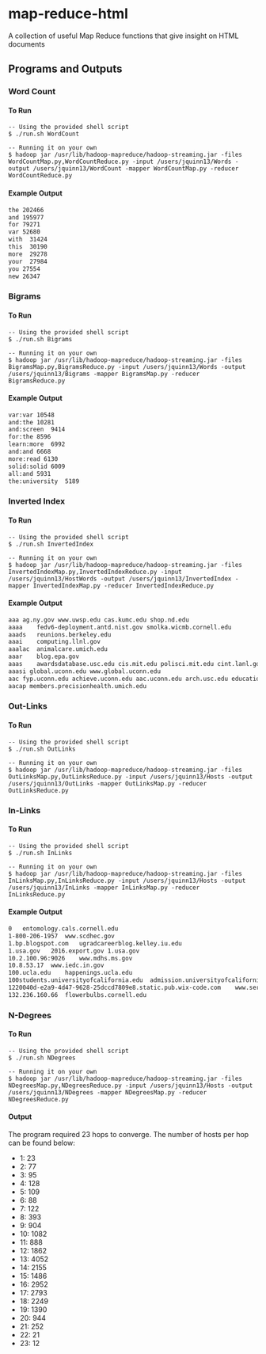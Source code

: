# map-reduce-html
A collection of useful Map Reduce functions that give insight on HTML documents

## Programs and Outputs

### Word Count
#### To Run
```console
-- Using the provided shell script
$ ./run.sh WordCount

-- Running it on your own
$ hadoop jar /usr/lib/hadoop-mapreduce/hadoop-streaming.jar -files WordCountMap.py,WordCountReduce.py -input /users/jquinn13/Words -output /users/jquinn13/WordCount -mapper WordCountMap.py -reducer WordCountReduce.py
```

#### Example Output
```txt
the 202466
and 195977
for 79271
var 52680
with  31424
this  30190
more  29278
your  27984
you 27554
new 26347
```

### Bigrams
#### To Run
```console
-- Using the provided shell script
$ ./run.sh Bigrams

-- Running it on your own
$ hadoop jar /usr/lib/hadoop-mapreduce/hadoop-streaming.jar -files BigramsMap.py,BigramsReduce.py -input /users/jquinn13/Words -output /users/jquinn13/Bigrams -mapper BigramsMap.py -reducer BigramsReduce.py
```

#### Example Output
```txt
var:var 10548
and:the 10281
and:screen  9414
for:the 8596
learn:more  6992
and:and 6668
more:read 6130
solid:solid 6009
all:and 5931
the:university  5189
```

### Inverted Index

#### To Run
```console
-- Using the provided shell script
$ ./run.sh InvertedIndex

-- Running it on your own
$ hadoop jar /usr/lib/hadoop-mapreduce/hadoop-streaming.jar -files InvertedIndexMap.py,InvertedIndexReduce.py -input /users/jquinn13/HostWords -output /users/jquinn13/InvertedIndex -mapper InvertedIndexMap.py -reducer InvertedIndexReduce.py
```

#### Example Output
```txt
aaa	ag.ny.gov www.uwsp.edu cas.kumc.edu shop.nd.edu
aaaa	fedv6-deployment.antd.nist.gov smolka.wicmb.cornell.edu	
aaads	reunions.berkeley.edu	
aaai	computing.llnl.gov	
aaalac	animalcare.umich.edu	
aaar	blog.epa.gov
aaas	awardsdatabase.usc.edu cis.mit.edu polisci.mit.edu cint.lanl.gov foodscience.cals.cornell.edu viterbischool.usc.edu hr.wisc.edu viterbi.usc.edu www.ccny.cuny.edu nlmdirector.nlm.nih.gov careers.state.gov cee.usc.edu ame.usc.edu ame-www.usc.edu www.utsystem.edu
aaasi global.uconn.edu www.global.uconn.edu
aac fyp.uconn.edu achieve.uconn.edu aac.uconn.edu arch.usc.edu education.indiana.edu iss.uconn.edu calendar.uconn.edu events.uconn.edu registrar.wisc.edu sis.wisc.edu
aacap members.precisionhealth.umich.edu
```

### Out-Links
#### To Run
```console
-- Using the provided shell script
$ ./run.sh OutLinks

-- Running it on your own
$ hadoop jar /usr/lib/hadoop-mapreduce/hadoop-streaming.jar -files OutLinksMap.py,OutLinksReduce.py -input /users/jquinn13/Hosts -output /users/jquinn13/OutLinks -mapper OutLinksMap.py -reducer OutLinksReduce.py
```

### In-Links
#### To Run
```console
-- Using the provided shell script
$ ./run.sh InLinks

-- Running it on your own
$ hadoop jar /usr/lib/hadoop-mapreduce/hadoop-streaming.jar -files InLinksMap.py,InLinksReduce.py -input /users/jquinn13/Hosts -output /users/jquinn13/InLinks -mapper InLinksMap.py -reducer InLinksReduce.py
```

#### Example Output
```txt
0	entomology.cals.cornell.edu 
1-800-206-1957	www.scdhec.gov  
1.bp.blogspot.com	ugradcareerblog.kelley.iu.edu 
1.usa.gov	2016.export.gov 1.usa.gov 
10.2.100.96:9026	www.mdhs.ms.gov
10.8.53.17	www.iedc.in.gov
100.ucla.edu	happenings.ucla.edu
100students.universityofcalifornia.edu	admission.universityofcalifornia.edu
1220040d-e2a9-4d47-9628-25dccd7809e8.static.pub.wix-code.com	www.servealabama.gov
132.236.160.66	flowerbulbs.cornell.edu
```

### N-Degrees

#### To Run
```console
-- Using the provided shell script
$ ./run.sh NDegrees

-- Running it on your own
$ hadoop jar /usr/lib/hadoop-mapreduce/hadoop-streaming.jar -files NDegreesMap.py,NDegreesReduce.py -input /users/jquinn13/Hosts -output /users/jquinn13/NDegrees -mapper NDegreesMap.py -reducer NDegreesReduce.py
```

#### Output
The program required 23 hops to converge. The number of hosts per hop can be found below:
- 1: 23
- 2: 77
- 3: 95
- 4: 128
- 5: 109
- 6: 88
- 7: 122
- 8: 393
- 9: 904
- 10: 1082
- 11: 888
- 12: 1862
- 13: 4052
- 14: 2155
- 15: 1486
- 16: 2952
- 17: 2793
- 18: 2249
- 19: 1390
- 20: 944
- 21: 252
- 22: 21
- 23: 12
